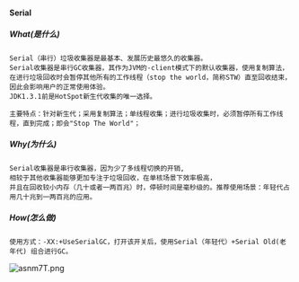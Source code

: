 #### Serial

##### What(是什么)
```text
Serial（串行）垃圾收集器是最基本、发展历史最悠久的收集器。
Serial收集器是串行GC收集器，其作为JVM的-client模式下的默认收集器，使用复制算法，
在进行垃圾回收时会暂停其他所有的工作线程（stop the world，简称STW）直至回收结束，因此会影响用户的正常使用体验。
JDK1.3.1前是HotSpot新生代收集的唯一选择。

主要特点：针对新生代；采用复制算法；单线程收集；进行垃圾收集时，必须暂停所有工作线程，直到完成；即会"Stop The World"；

```

##### Why(为什么)
```text
Serial收集器是串行收集器，因为少了多线程切换的开销,
相较于其他收集器能够更加专注于垃圾回收，在单核场景下效率极高，
并且在回收较小内存（几十或者一两百兆）时，停顿时间是毫秒级的。推荐使用场景：年轻代占用几十兆到一两百兆的应用。

```
##### How(怎么做)
```text
使用方式：-XX:+UseSerialGC，打开该开关后，使用Serial（年轻代）+Serial Old(老年代) 组合进行GC。

```




![asnm7T.png](https://s1.ax1x.com/2020/08/05/asnm7T.png)